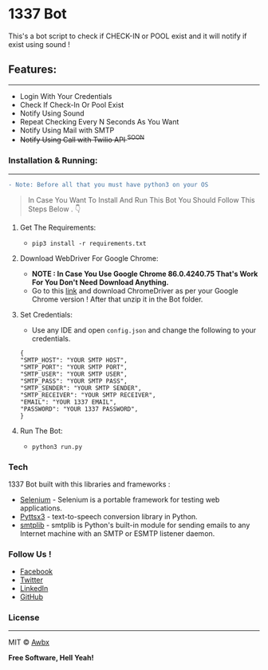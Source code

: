 # 1337 Bot

This's a bot script to check if CHECK-IN or POOL exist and it will notify if exist using sound !

## Features:

---

- Login With Your Credentials
- Check If Check-In Or Pool Exist
- Notify Using Sound
- Repeat Checking Every N Seconds As You Want
- Notify Using Mail with SMTP
- ~~Notify Using Call with Twilio API <sup>SOON</sup>~~

### Installation & Running:

---

```diff
- Note: Before all that you must have python3 on your OS
```

> In Case You Want To Install And Run This Bot You Should Follow This Steps Below . :point_down:

1. Get The Requirements:

   - `pip3 install -r requirements.txt`

2. Download WebDriver For Google Chrome:

   - **NOTE : In Case You Use Google Chrome 86.0.4240.75 That's Work For You Don't Need Download Anything.**
   - Go to this [link](https://chromedriver.chromium.org/downloads) and download ChromeDriver as per your Google Chrome version ! After that unzip it in the Bot folder.

3. Set Credentials:
   - Use any IDE and open `config.json` and change the following to your credentials.
   ```
   {
   "SMTP_HOST": "YOUR SMTP HOST",
   "SMTP_PORT": "YOUR SMTP PORT",
   "SMTP_USER": "YOUR SMTP USER",
   "SMTP_PASS": "YOUR SMTP PASS",
   "SMTP_SENDER": "YOUR SMTP SENDER",
   "SMTP_RECEIVER": "YOUR SMTP RECEIVER",
   "EMAIL": "YOUR 1337 EMAIL",
   "PASSWORD": "YOUR 1337 PASSWORD",
   }
   ```
4. Run The Bot:
   - `python3 run.py`

### Tech

1337 Bot built with this libraries and frameworks :

- [Selenium](https://www.selenium.dev/) - Selenium is a portable framework for testing web applications.
- [Pyttsx3](https://pypi.org/project/pyttsx3/) - text-to-speech conversion library in Python.
- [smtplib](https://docs.python.org/3/library/smtplib.html) - smtplib is Python's built-in module for sending emails to any Internet machine with an SMTP or ESMTP listener daemon. 
### Follow Us !

- [Facebook](https://www.facebook.com/abdlehadi.sabani)
- [Twitter](https://twitter.com/AbdelhadiSabani)
- [LinkedIn](https://www.linkedin.com/in/abdelhadi-sabani-1bb5171a7/)
- [GitHub](https://github.com/awbx)

### License

---

MIT &copy; [Awbx](https://github.com/awbx)

**Free Software, Hell Yeah!**
